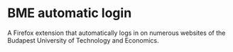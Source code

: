 # BME automatic login
A Firefox extension that automatically logs in on numerous websites of the Budapest University of Technology and Economics.
